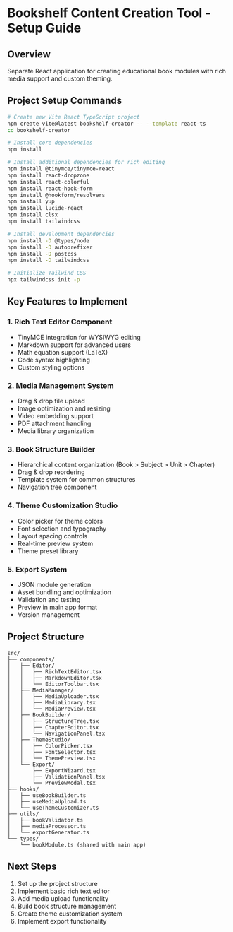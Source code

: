 # Bookshelf Content Creation Tool - Setup Guide

## Overview
Separate React application for creating educational book modules with rich media support and custom theming.

## Project Setup Commands

```bash
# Create new Vite React TypeScript project
npm create vite@latest bookshelf-creator -- --template react-ts
cd bookshelf-creator

# Install core dependencies
npm install

# Install additional dependencies for rich editing
npm install @tinymce/tinymce-react
npm install react-dropzone
npm install react-colorful
npm install react-hook-form
npm install @hookform/resolvers
npm install yup
npm install lucide-react
npm install clsx
npm install tailwindcss

# Install development dependencies
npm install -D @types/node
npm install -D autoprefixer
npm install -D postcss
npm install -D tailwindcss

# Initialize Tailwind CSS
npx tailwindcss init -p
```

## Key Features to Implement

### 1. Rich Text Editor Component
- TinyMCE integration for WYSIWYG editing
- Markdown support for advanced users
- Math equation support (LaTeX)
- Code syntax highlighting
- Custom styling options

### 2. Media Management System
- Drag & drop file upload
- Image optimization and resizing
- Video embedding support
- PDF attachment handling
- Media library organization

### 3. Book Structure Builder
- Hierarchical content organization (Book > Subject > Unit > Chapter)
- Drag & drop reordering
- Template system for common structures
- Navigation tree component

### 4. Theme Customization Studio
- Color picker for theme colors
- Font selection and typography
- Layout spacing controls
- Real-time preview system
- Theme preset library

### 5. Export System
- JSON module generation
- Asset bundling and optimization
- Validation and testing
- Preview in main app format
- Version management

## Project Structure
```
src/
├── components/
│   ├── Editor/
│   │   ├── RichTextEditor.tsx
│   │   ├── MarkdownEditor.tsx
│   │   └── EditorToolbar.tsx
│   ├── MediaManager/
│   │   ├── MediaUploader.tsx
│   │   ├── MediaLibrary.tsx
│   │   └── MediaPreview.tsx
│   ├── BookBuilder/
│   │   ├── StructureTree.tsx
│   │   ├── ChapterEditor.tsx
│   │   └── NavigationPanel.tsx
│   ├── ThemeStudio/
│   │   ├── ColorPicker.tsx
│   │   ├── FontSelector.tsx
│   │   └── ThemePreview.tsx
│   └── Export/
│       ├── ExportWizard.tsx
│       ├── ValidationPanel.tsx
│       └── PreviewModal.tsx
├── hooks/
│   ├── useBookBuilder.ts
│   ├── useMediaUpload.ts
│   └── useThemeCustomizer.ts
├── utils/
│   ├── bookValidator.ts
│   ├── mediaProcessor.ts
│   └── exportGenerator.ts
└── types/
    └── bookModule.ts (shared with main app)
```

## Next Steps
1. Set up the project structure
2. Implement basic rich text editor
3. Add media upload functionality
4. Build book structure management
5. Create theme customization system
6. Implement export functionality
